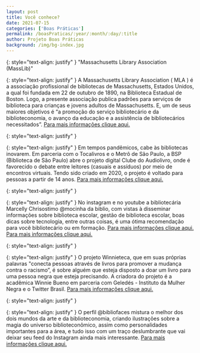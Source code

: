 ```yaml
---
layout: post
title: Você conhece?
date: 2021-07-15
categories: ['Boas Práticas']
permalink: /boasPraticas/:year/:month/:day/:title
author: Projeto Boas Práticas
background: /img/bg-index.jpg
---
```

{: style="text-align: justify" }
"Massachusetts Library Association (MassLib)"

{: style="text-align: justify" }
A Massachusetts Library Association ( MLA ) é a associação profissional de bibliotecas de Massachusetts, Estados Unidos, a qual foi fundada em 22 de outubro de 1890, na Biblioteca Estadual de Boston. Logo, a presente associação publica padrões para serviços de biblioteca para crianças e jovens adultos de Massachusetts. E, um de seus maiores objetivos é “a promoção do serviço bibliotecário e da biblioteconomia, o avanço da educação e a assistência de bibliotecários necessitados”.
[Para mais informações clique aqui.](https://www.masslib.org/)

{: style="text-align: justify" }


{: style="text-align: justify" }
Em tempos pandêmicos, cabe às bibliotecas inovarem. Em parceria com o Tocalivros e o Metrô de São Paulo, a BSP (Biblioteca de São Paulo) abre o projeto digital Clube do Audiolivro, onde é favorecido o debate entre leitores (casuais e assíduos) por meio de encontros virtuais. Tendo sido criado em 2020, o projeto é voltado para pessoas a partir de 14 anos.
[Para mais informações clique aqui.](https://bsp.org.br/2020/09/21/saiba-o-que-e-e-como-funciona-o-clube-do-audiolivro-da-bsp/)

{: style="text-align: justify" }


{: style="text-align: justify" }
No instagram e no youtube a bibliotecária Marcelly Chrisostimo @mocinha da biblio, com vistas à disseminar informações sobre biblioteca escolar, gestão de biblioteca escolar, boas dicas sobre tecnologia, entre outras coisas, é uma ótima recomendação para você bibliotecário ou em formação.
[Para mais informações clique aqui.](https://www.instagram.com/mocinhadabiblio/)
[Para mais informações clique aqui.](https://www.youtube.com/mocinhadabiblio)

{: style="text-align: justify" }


{: style="text-align: justify" }
O projeto Winnieteca, que em suas próprias palavras "conecta pessoas através de livros para promover a mudança contra o racismo”, é sobre alguém que esteja disposto a doar um livro para uma pessoa negra que esteja precisando. A criadora do projeto é a acadêmica Winnie Bueno em parceria com Geledés - Instituto da Mulher Negra e o Twitter Brasil.
[Para mais informações clique aqui.](https://twitter.com/winnieteca)

{: style="text-align: justify" }


{: style="text-align: justify" }
O perfil @bibliofaces mistura o melhor dos dois mundos da arte e da biblioteconomia, criando ilustrações sobre a magia do universo biblioteconômico, assim como personalidades importantes para a área, e tudo isso com um traço deslumbrante que vai deixar seu feed do Instagram ainda mais interessante.
[Para mais informações clique aqui.](https://www.instagram.com/bibliofaces/)
